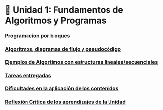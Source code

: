 # 🧩 Unidad 1: Fundamentos de Algoritmos y Programas
### [Programacion por bloques](Unidad1/Programacionporbloques.md)
### [Algoritmos, diagramas de flujo y pseudocódigo](Unidad1/Algoritmos.md)
### [Ejemplos de Algortimos con estructuras lineales/secuenciales](Unidad1/EjemplosAlgoritmosC.md)
### [Tareas entregadas](Unidad1/Tareasentregadas.md)
### [Dificultades en la aplicación de los contenidos](Unidad1/Dificultades.md)
### [Reflexión Critica de los aprendizajes de la Unidad](Unidad1/Reflexion.md)

